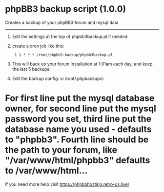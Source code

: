 # phpBB3 backup script (1.0.0)
Creates a backup of your phpBB3 forum and mysql data

---

1. Edit the settings at the top of phpbb3backup.pl if needed
2. create a cron job like this:

        1 1 * * * /root/phpbb3-backup/phpbb3backup.pl

3. This will back up your forum installation at 1:01am each day, and keep the last 5 backups.

4. Edit the backup config:
	vi /root/.phpbackuprc

# For first line put the mysql database owner, for second line put the mysql password you set, third line put the database name you used - defaults to "phpbb3". Fourth line should be the path to your forum, like "/var/www/html/phpbb3" defaults to /var/www/html...

If you need more help visit https://phpbbhosting.retro-os.live/
